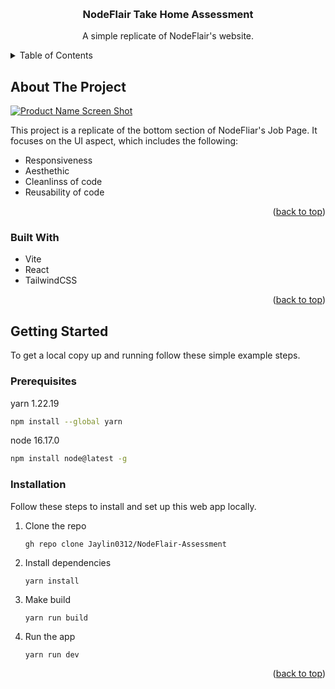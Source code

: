 <a name="readme-top"></a>

<!-- PROJECT LOGO -->
<br />
<div align="center">

  <h3 align="center">NodeFlair Take Home Assessment</h3>

  <p align="center">
  A simple replicate of NodeFlair's website.
  </p>
</div>

<!-- TABLE OF CONTENTS -->
<details>
  <summary>Table of Contents</summary>
  <ol>
    <li>
      <a href="#about-the-project">About The Project</a>
      <ul>
        <li><a href="#built-with">Built With</a></li>
      </ul>
    </li>
    <li>
      <a href="#getting-started">Getting Started</a>
      <ul>
        <li><a href="#prerequisites">Prerequisites</a></li>
        <li><a href="#installation">Installation</a></li>
      </ul>
    </li>
  </ol>
</details>



<!-- ABOUT THE PROJECT -->
## About The Project
[![Product Name Screen Shot][project-screenshot]](https://nf-assessment.netlify.app/)

This project is a replicate of the bottom section of NodeFliar's Job Page. It focuses on the UI aspect, which includes the following:
<ul>
  <li>Responsiveness</li>
  <li>Aesthethic</li>
  <li>Cleanlinss of code</li>
  <li>Reusability of code</li>
</ul>

<p align="right">(<a href="#readme-top">back to top</a>)</p>

### Built With

* Vite
* React
* TailwindCSS

<p align="right">(<a href="#readme-top">back to top</a>)</p>



<!-- GETTING STARTED -->
## Getting Started

To get a local copy up and running follow these simple example steps.

### Prerequisites

yarn 1.22.19
  ```sh
  npm install --global yarn
  ```
node 16.17.0
  ```sh
  npm install node@latest -g
  ```

### Installation

Follow these steps to install and set up this web app locally.

1. Clone the repo
   ```
   gh repo clone Jaylin0312/NodeFlair-Assessment
   ```
2. Install dependencies
   ``` 
   yarn install
   ```
3. Make build
   ``` 
   yarn run build
   ```
4. Run the app
   ``` 
   yarn run dev
   ```
<p align="right">(<a href="#readme-top">back to top</a>)</p>

[project-screenshot]: src/assets/Projectss.png
